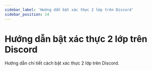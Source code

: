 ```yaml
---
sidebar_label: 'Hướng dẫn bật xác thực 2 lớp trên Discord'
sidebar_position: 14
---
```


# Hướng dẫn bật xác thực 2 lớp trên Discord

Hướng dẫn chi tiết cách bật xác thực 2 lớp trên Discord.


